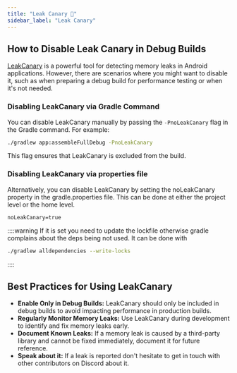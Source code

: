 ```yaml
---
title: "Leak Canary 🐤"
sidebar_label: "Leak Canary"
---
```


## How to Disable Leak Canary in Debug Builds

[LeakCanary](https://square.github.io/leakcanary/) is a powerful tool for detecting memory leaks in Android applications. However, there are scenarios where you might want to disable it, such as when preparing a debug build for performance testing or when it's not needed.

### Disabling LeakCanary via Gradle Command

You can disable LeakCanary manually by passing the `-PnoLeakCanary` flag in the Gradle command. For example:

```bash
./gradlew app:assembleFullDebug -PnoLeakCanary
```
This flag ensures that LeakCanary is excluded from the build.

### Disabling LeakCanary via properties file

Alternatively, you can disable LeakCanary by setting the noLeakCanary property in the gradle.properties file. This can be done at either the project level or the home level.

```properties
noLeakCanary=true
```

::::warning
If it is set you need to update the lockfile otherwise gradle complains about the deps being not used.
It can be done with

```bash
./gradlew alldependencies --write-locks
```

::::

## Best Practices for Using LeakCanary

- **Enable Only in Debug Builds:** LeakCanary should only be included in debug builds to avoid impacting performance in production builds.
- **Regularly Monitor Memory Leaks:** Use LeakCanary during development to identify and fix memory leaks early.
- **Document Known Leaks:** If a memory leak is caused by a third-party library and cannot be fixed immediately, document it for future reference.
- **Speak about it:** If a leak is reported don't hesitate to get in touch with other contributors on Discord about it.

